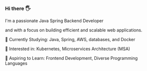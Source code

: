 <!--
**SungwonJeong/SungwonJeong** is a ✨ _special_ ✨ repository because its `README.md` (this file) appears on your GitHub profile.

Here are some ideas to get you started:

- 🔭 I’m currently working on ...
- 🌱 I’m currently learning ...
- 👯 I’m looking to collaborate on ...
- 🤔 I’m looking for help with ...
- 💬 Ask me about ...
- 📫 How to reach me: ...
- 😄 Pronouns: ...
- ⚡ Fun fact: ...
-->

### Hi there 🖐️

I'm a passionate Java Spring Backend Developer

and with a focus on building efficient and scalable web applications.

📘 Currently Studying: Java, Spring, AWS, databases, and Docker

🌟 Interested in: Kubernetes, Microservices Architecture (MSA)

🚀 Aspiring to Learn: Frontend Development, Diverse Programming Languages




